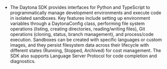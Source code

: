 - The Daytona SDK provides interfaces for Python and TypeScript to programmatically manage development environments and execute code in isolated sandboxes. Key features include setting up environment variables through a DaytonaConfig class, performing file system operations (listing, creating directories, reading/writing files), Git operations (cloning, status, branch management), and process/code execution. Sandboxes can be created with specific languages or custom images, and they persist filesystem data across their lifecycle with different states (Running, Stopped, Archived) for cost management. The SDK also supports Language Server Protocol for code completion and diagnostics.